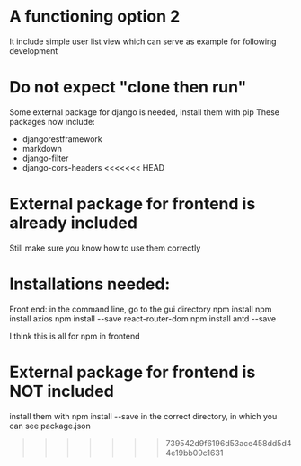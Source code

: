 # A functioning option 2
It include simple user list view which can serve as example for following development
# Do not expect "clone then run"
Some external package for django is needed, install them with pip
These packages now include:
* djangorestframework
* markdown
* django-filter
* django-cors-headers
<<<<<<< HEAD
# External package for frontend is already included
Still make sure you know how to use them correctly

# Installations needed:
Front end:
in the command line, go to the gui directory
npm install
npm install axios
npm install --save react-router-dom
npm install antd --save

I think this is all for npm in frontend


# External package for frontend is NOT included
install them with npm install <packagename> --save in the correct directory, in which you can see package.json
>>>>>>> 739542d9f6196d53ace458dd5d44e19bb09c1631
